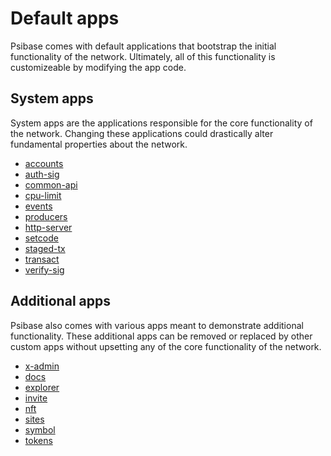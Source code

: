 # Default apps

Psibase comes with default applications that bootstrap the initial functionality of the network. Ultimately, all of this functionality is customizeable by modifying the app code.

## System apps

System apps are the applications responsible for the core functionality of the network. Changing these applications could drastically alter fundamental properties about the network.

- [accounts](accounts.md)
- [auth-sig](auth-sig.md)
- [common-api](common-api.md)
- [cpu-limit]()
- [events](events.md)
- [producers]()
- [http-server](http-server.md)
- [setcode](setcode.md)
- [staged-tx](staged-tx.md)
- [transact](transact.md)
- [verify-sig]()

## Additional apps

Psibase also comes with various apps meant to demonstrate additional functionality. These additional apps can be removed or replaced by other custom apps without upsetting any of the core functionality of the network.

- [x-admin](x-admin.md)
- [docs](docs.md)
- [explorer]()
- [invite](invite.md)
- [nft]()
- [sites](sites.md)
- [symbol]()
- [tokens]()
